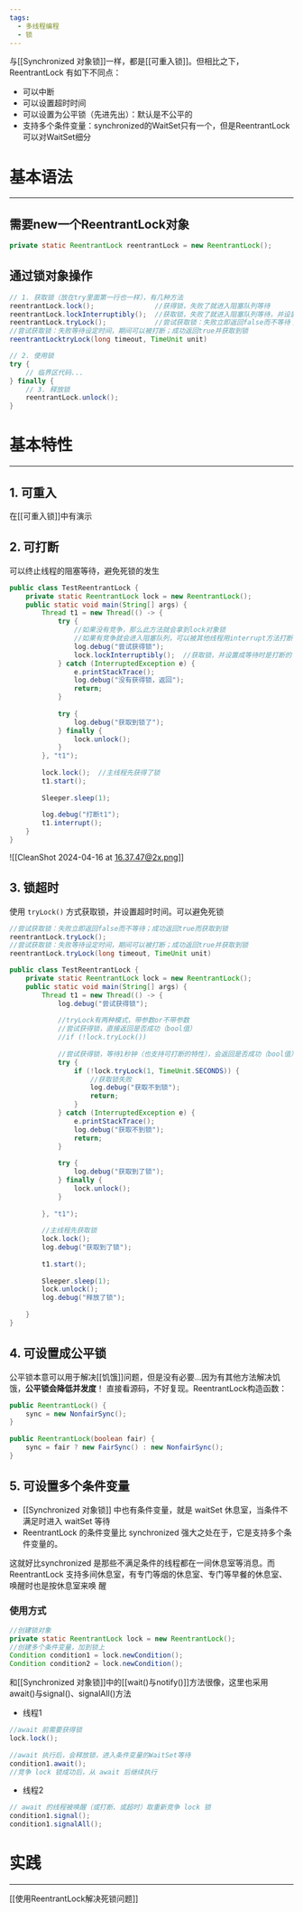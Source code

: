 ```yaml
---
tags:
  - 多线程编程
  - 锁
---
```

与[[Synchronized 对象锁]]一样，都是[[可重入锁]]。但相比之下，ReentrantLock 有如下不同点：
- 可以中断
- 可以设置超时时间
- 可以设置为公平锁（先进先出）：默认是不公平的
- 支持多个条件变量：synchronized的WaitSet只有一个，但是ReentrantLock可以对WaitSet细分
# 基本语法
---
## 需要new一个ReentrantLock对象
```java
private static ReentrantLock reentrantLock = new ReentrantLock();
```
## 通过锁对象操作
```java
// 1. 获取锁（放在try里面第一行也一样），有几种方法 
reentrantLock.lock();               //获得锁，失败了就进入阻塞队列等待
reentrantLock.lockInterruptibly();  //获取锁，失败了就进入阻塞队列等待，并设置成等待时是打断的
reentrantLock.tryLock();            //尝试获取锁：失败立即返回false而不等待；成功返回true而获取到锁
//尝试获取锁：失败等待设定时间，期间可以被打断；成功返回true并获取到锁
reentrantLocktryLock(long timeout, TimeUnit unit)               

// 2. 使用锁
try {
	// 临界区代码...
} finally {
	// 3. 释放锁
	reentrantLock.unlock(); 
}
```

# 基本特性
---
## 1. 可重入
在[[可重入锁]]中有演示

## 2. 可打断
可以终止线程的阻塞等待，避免死锁的发生
```java
public class TestReentrantLock {  
    private static ReentrantLock lock = new ReentrantLock();  
    public static void main(String[] args) {  
        Thread t1 = new Thread(() -> {  
            try {  
                //如果没有竞争，那么此方法就会拿到lock对象锁  
                //如果有竞争就会进入阻塞队列，可以被其他线程用interrupt方法打断  
                log.debug("尝试获得锁");  
                lock.lockInterruptibly();  //获取锁，并设置成等待时是打断的  
            } catch (InterruptedException e) {  
                e.printStackTrace();  
                log.debug("没有获得锁，返回");  
                return;  
            }  
  
            try {  
                log.debug("获取到锁了");  
            } finally {  
                lock.unlock();  
            }  
        }, "t1");  
  
        lock.lock();  //主线程先获得了锁  
        t1.start();  
  
        Sleeper.sleep(1);  
  
        log.debug("打断t1");  
        t1.interrupt();  
    }  
}
```
![[CleanShot 2024-04-16 at 16.37.47@2x.png]]
## 3. 锁超时
使用 `tryLock()` 方式获取锁，并设置超时时间。可以避免死锁
```java
//尝试获取锁：失败立即返回false而不等待；成功返回true而获取到锁
reentrantLock.tryLock(); 
//尝试获取锁：失败等待设定时间，期间可以被打断；成功返回true并获取到锁
reentrantLock.tryLock(long timeout, TimeUnit unit)     
```

```java
public class TestReentrantLock {  
    private static ReentrantLock lock = new ReentrantLock();  
    public static void main(String[] args) {  
        Thread t1 = new Thread(() -> {  
            log.debug("尝试获得锁");  
  
            //tryLock有两种模式，带参数or不带参数  
            //尝试获得锁，直接返回是否成功（bool值）  
            //if (!lock.tryLock())  
  
            //尝试获得锁，等待1秒钟（也支持可打断的特性），会返回是否成功（bool值）  
            try {  
                if (!lock.tryLock(1, TimeUnit.SECONDS)) {  
                    //获取锁失败  
                    log.debug("获取不到锁");  
                    return;  
                }  
            } catch (InterruptedException e) {  
                e.printStackTrace();  
                log.debug("获取不到锁");  
                return;  
            }  
  
            try {  
                log.debug("获取到了锁");  
            } finally {  
                lock.unlock();  
            }  
  
        }, "t1");  
  
        //主线程先获取锁  
        lock.lock();  
        log.debug("获取到了锁");  
  
        t1.start();  
  
        Sleeper.sleep(1);  
        lock.unlock();  
        log.debug("释放了锁");  
  
    }  
}
```

## 4. 可设置成公平锁
公平锁本意可以用于解决[[饥饿]]问题，但是没有必要...因为有其他方法解决饥饿，**公平锁会降低并发度**！
直接看源码，不好复现。ReentrantLock构造函数：
```java
public ReentrantLock() {  
    sync = new NonfairSync();  
}  
  
public ReentrantLock(boolean fair) {  
    sync = fair ? new FairSync() : new NonfairSync();  
}
```

## 5. 可设置多个条件变量
- [[Synchronized 对象锁]] 中也有条件变量，就是 waitSet 休息室，当条件不满足时进入 waitSet 等待
- ReentrantLock 的条件变量比 synchronized 强大之处在于，它是支持多个条件变量的。

这就好比synchronized 是那些不满足条件的线程都在一间休息室等消息。而 ReentrantLock 支持多间休息室，有专门等烟的休息室、专门等早餐的休息室、唤醒时也是按休息室来唤 醒
### 使用方式
```java
//创建锁对象
private static ReentrantLock lock = new ReentrantLock();
//创建多个条件变量，加到锁上
Condition condition1 = lock.newCondition();  
Condition condition2 = lock.newCondition();  
```
和[[Synchronized 对象锁]]中的[[wait()与notify()]]方法很像，这里也采用 await()与signal()、signalAll()方法

- 线程1
```java
//await 前需要获得锁  
lock.lock();  
  
//await 执行后，会释放锁，进入条件变量的WaitSet等待  
condition1.await();  
//竞争 lock 锁成功后，从 await 后继续执行  
```
- 线程2
```java
// await 的线程被唤醒（或打断、或超时）取重新竞争 lock 锁  
condition1.signal();  
condition1.signalAll();
```

# 实践
---
[[使用ReentrantLock解决死锁问题]]
